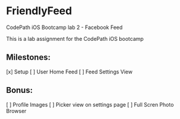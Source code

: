 # FriendlyFeed
CodePath iOS Bootcamp lab 2 - Facebook Feed

This is a lab assignment for the CodePath iOS bootcamp

## Milestones:
 [x] Setup
 [ ] User Home Feed
 [ ] Feed Settings View

## Bonus:
 [ ] Profile Images
 [ ] Picker view on settings page
 [ ] Full Scren Photo Browser
